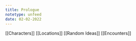 ```yaml
---
title: Prologue
notetype: unfeed
date: 02-02-2022
---
```


[[Characters]]
[[Locations]]
[[Random Ideas]]
[[Encounters]]

